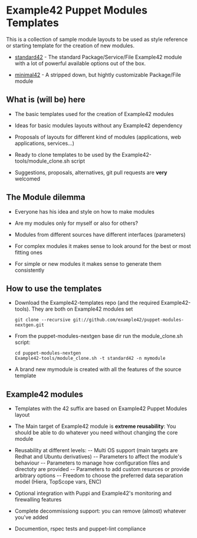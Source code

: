 # Example42 Puppet Modules Templates

This is a collection of sample module layouts to be used as style reference or
starting template for the creation of new modules.

   - [standard42](https://github.com/example42/Example42-templates/tree/master/standard42) - The standard Package/Service/File Example42 module with a lot of powerful available options out of the box.

   - [minimal42](https://github.com/example42/Example42-templates/tree/master/minimal42) - A stripped down, but hightly customizable Package/File module


## What is (will be) here

   - The basic templates used for the creation of Example42 modules

   - Ideas for basic modules layouts without any Example42 dependency

   - Proposals of layouts for different kind of modules (applications, web applications, services...)

   - Ready to clone templates to be used by the Example42-tools/module_clone.sh script

   - Suggestions, proposals, alternatives,  git pull requests are **very** welcomed


## The Module dilemma

  - Everyone has his idea and style on how to make modules

  - Are my modules only for myself or also for others?

  - Modules from different sources have different interfaces (parameters)

  - For complex modules it makes sense to look around for the best or most fitting ones

  - For simple or new modules it makes sense to generate them consistently


## How to use the templates

  - Download the Example42-templates repo (and the required Example42-tools).
    They are both on Example42 modules set

        git clone --recursive git://github.com/example42/puppet-modules-nextgen.git

  - From the puppet-modules-nextgen base dir run the module_clone.sh script: 

        cd puppet-modules-nextgen
        Example42-tools/module_clone.sh -t standard42 -n mymodule

  - A brand new mymodule is created with all the features of the source template


## Example42 modules

  - Templates with the 42 suffix are based on Example42 Puppet Modules layout

  - The Main target of Example42 module is **extreme reusability**:
    You should be able to do whatever you need without changing the core module

  - Reusability at different levels:
  -- Multi OS support (main targets are Redhat and Ubuntu derivatives)
  -- Parameters to affect the module's behaviour
  -- Parameters to manage how configuration files and directoty are provided
  -- Parameters to add custom resurces or provide arbitrary options
  -- Freedom to choose the preferred data separation model (Hiera, TopScope vars, ENC)

  - Optional integration with Puppi and Example42's monitoring and firewalling features

  - Complete decommissiong support: you can remove (almost) whatever you've added

  - Documention, rspec tests and puppet-lint compliance
